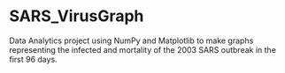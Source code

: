 # SARS_VirusGraph
Data Analytics project using NumPy and Matplotlib to make graphs representing the infected and mortality of the 2003 SARS outbreak in the first 96 days. 
